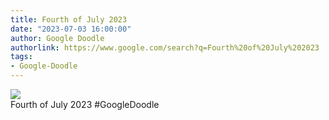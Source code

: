 ```yaml
---
title: Fourth of July 2023
date: "2023-07-03 16:00:00"
author: Google Doodle
authorlink: https://www.google.com/search?q=Fourth%20of%20July%202023
tags:
- Google-Doodle
---
```

<img src="https://www.google.com/logos/doodles/2023/fourth-of-july-2023-6753651837109898.3-l.png" referrerpolicy="no-referrer"><br>Fourth of July 2023 #GoogleDoodle